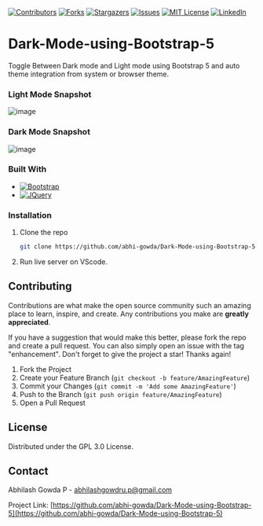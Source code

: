 [![Contributors][contributors-shield]][contributors-url]
[![Forks][forks-shield]][forks-url]
[![Stargazers][stars-shield]][stars-url]
[![Issues][issues-shield]][issues-url]
[![MIT License][license-shield]][license-url]
[![LinkedIn][linkedin-shield]][linkedin-url]

# Dark-Mode-using-Bootstrap-5
Toggle Between Dark mode and Light mode using Bootstrap 5 and auto theme integration from system or browser theme.

### Light Mode Snapshot
![image](https://user-images.githubusercontent.com/35568004/230618253-851a720c-cf2b-4ebb-8cd6-d90b317d5c7d.png)

### Dark Mode Snapshot
![image](https://user-images.githubusercontent.com/35568004/230618768-111bfabf-312a-4aae-a2ff-2a8c1c1a6325.png)

### Built With

* [![Bootstrap][Bootstrap.com]][Bootstrap-url]
* [![JQuery][JQuery.com]][JQuery-url]

### Installation

1. Clone the repo
   ```sh
   git clone https://github.com/abhi-gowda/Dark-Mode-using-Bootstrap-5.git
   ```
2. Run live server on VScode.

## Contributing

Contributions are what make the open source community such an amazing place to learn, inspire, and create. Any contributions you make are **greatly appreciated**.

If you have a suggestion that would make this better, please fork the repo and create a pull request. You can also simply open an issue with the tag "enhancement".
Don't forget to give the project a star! Thanks again!

1. Fork the Project
2. Create your Feature Branch (`git checkout -b feature/AmazingFeature`)
3. Commit your Changes (`git commit -m 'Add some AmazingFeature'`)
4. Push to the Branch (`git push origin feature/AmazingFeature`)
5. Open a Pull Request

<!-- LICENSE -->
## License

Distributed under the GPL 3.0 License.

<!-- CONTACT -->
## Contact

Abhilash Gowda P - abhilashgowdru.p@gmail.com

Project Link: [https://github.com/abhi-gowda/Dark-Mode-using-Bootstrap-5](https://github.com/abhi-gowda/Dark-Mode-using-Bootstrap-5)

[contributors-shield]: https://img.shields.io/github/contributors/abhi-gowda/Dark-Mode-using-Bootstrap-5.svg?style=for-the-badge
[contributors-url]: https://github.com/abhi-gowda/Dark-Mode-using-Bootstrap-5/graphs/contributors
[forks-shield]: https://img.shields.io/github/forks/abhi-gowda/Dark-Mode-using-Bootstrap-5.svg?style=for-the-badge
[forks-url]: https://github.com/abhi-gowda/Dark-Mode-using-Bootstrap-5/network/members
[stars-shield]: https://img.shields.io/github/stars/abhi-gowda/Dark-Mode-using-Bootstrap-5.svg?style=for-the-badge
[stars-url]: https://github.com/abhi-gowda/Dark-Mode-using-Bootstrap-5/stargazers
[issues-shield]: https://img.shields.io/github/issues/abhi-gowda/Dark-Mode-using-Bootstrap-5.svg?style=for-the-badge
[issues-url]: https://github.com/abhi-gowda/Dark-Mode-using-Bootstrap-5/issues
[license-shield]: https://img.shields.io/github/license/abhi-gowda/Dark-Mode-using-Bootstrap-5.svg?style=for-the-badge
[license-url]: https://github.com/abhi-gowda/Dark-Mode-using-Bootstrap-5/blob/master/LICENSE.txt
[linkedin-shield]: https://img.shields.io/badge/-LinkedIn-black.svg?style=for-the-badge&logo=linkedin&colorB=555
[linkedin-url]: https://linkedin.com/in/abhilashgowda
[product-screenshot]: images/screenshot.png
[Bootstrap.com]: https://img.shields.io/badge/Bootstrap-563D7C?style=for-the-badge&logo=bootstrap&logoColor=white
[Bootstrap-url]: https://getbootstrap.com
[JQuery.com]: https://img.shields.io/badge/javascript-blue?style=for-the-badge&logo=javascript&logoColor=white
[JQuery-url]: https://www.javascript.com/
